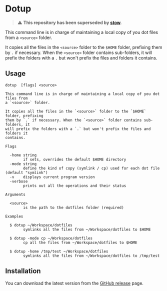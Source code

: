 # Dotup

> :warning: **This repository has been superseded by [stow](https://github.com/lonepeon/stow).**

This command line is in charge of maintaining a local copy of you dot files from a `<source>` folder.

It copies all the files in the `<source>` folder to the `$HOME` folder, prefixing them by `.` if necessary.
When the `<source>` folder contains sub-folders, it will prefix the folders with a `.` but won't prefix the files and folders it contains.

## Usage

```shell
dotup  [flags] <source>

This command line is in charge of maintaining a local copy of you dot files from
a `<source>` folder.

It copies all the files in the `<source>` folder to the `$HOME` folder, prefixing
them by `.` if necessary. When the `<source>` folder contains sub-folders, it
will prefix the folders with a `.` but won't prefix the files and folders it
contains.

Flags

  -home string
    	if sets, overrides the default $HOME directory
  -mode string
    	define the kind of copy (symlink / cp) used for each dot file (default "symlink")
  -v	displays current program version
  -verbose
    	prints out all the operations and their status

Arguments

  <source>
    	is the path to the dotfiles folder (required)

Examples

  $ dotup ~/Workspace/dotfiles
    	symlinks all the files from ~/Workspace/dotfiles to $HOME

  $ dotup -mode cp ~/Workspace/dotfiles
    	cp all the files from ~/Workspace/dotfiles to $HOME

  $ dotup -home /tmp/test ~/Workspace/dotfiles
    	symlinks all the files from ~/Workspace/dotfiles to /tmp/test
```

## Installation

You can download the latest version from the [GitHub release](https://github.com/lonepeon/dotup/releases) page.
